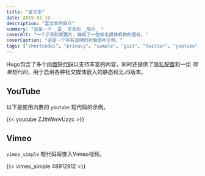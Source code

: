 ```yaml
---
title: "富文本"
date: 2019-03-10
description: "富文本的简介"
summary: "这是一个 _富_ 文本的 _简介_ "
coverAlt: "一个示例封面图片，描绘了一些知名媒体机构的图标。"
coverCaption: "这是一个带有说明的封面图片示例。"
tags: ["shortcodes", "privacy", "sample", "gist", "twitter", "youtube", "vimeo"]
---
```


Hugo包含了多个[内置短代码](https://gohugo.io/content-management/shortcodes/#use-hugos-built-in-shortcodes)以支持丰富的内容，同时还提供了[隐私配置](https://gohugo.io/about/hugo-and-gdpr/)和一组 _简单短代码_，用于启用各种社交媒体嵌入的静态和无JS版本。

## YouTube

以下是使用内置的 `youtube` 短代码的示例。

{{< youtube ZJthWmvUzzc >}}

## Vimeo

`vimeo_simple` 短代码将嵌入Vimeo视频。

{{< vimeo_simple 48912912 >}}
